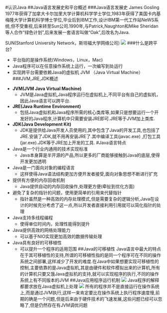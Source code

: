 #认识Java
##Java语言发展史和平台概述
###Java语言发展史
James Gosling 1977年获得了加拿大卡尔加里大学计算机科学学士学位,1983年获得了美国卡内基梅隆大学计算机科学博士学位,毕业后到IBM工作,设计IBM第一代工作站NeWS系统,但不受重视,后来转至Sun公司.1990年,与Patrick,Naughton和Mike Sheridan等人合作“绿色计划”,后来发展一套语言叫做“Oak”,后改名为Java.

SUN(Stanford University Network，斯坦福大学网络公司)
![](http://galleryyeyufan.test.upcdn.net/20200423091235.png)
###什么是跨平台?
- 平台指的是操作系统(Windows，Linux，Mac)
- Java程序可以在任意操作系统上运行，一次编写到处运行
- 实现跨平台需要依赖Java的虚拟机 JVM （Java Virtual Machine）
###JVM,JRE,JDK概述
+ **JVM(JVM Java Virtual Machine)**
  + JVM是Java虚拟机,Java程序运行在虚拟机上,不同平台有自己的虚拟机，因此Java语言可以跨平台.
+ **JRE(Java Runtime Environment)**
  + 包括Java虚拟机和Java程序所需的核心类库等,如果只是想要运行一个开发好的Java程序,计算机中只需要安装JRE即可.JRE等于JVM加上类库.
+ **JDK(Java Development Kit)**
  + JDK是提供给Java开发人员使用的,其中包含了Java的开发工具,也包括了JRE.安装了JDK,就不用再安装JRE了.其中编译工具(javac.exe) ,打包工具(jar.exe).JDK等于JRE加上开发的工具.
#Java语言特点
+ Java是一个行业内通用的技术实现标准
  + Java本身算是半开源的产品,所以更多的厂商能够接触到Java的底层,使得开发更加透明
+ Java是一门面向对象的编程语言
  + 这样使得Java语法结构更加方便开发者接受,面向对象思想不断进行扩充
+ 提供有方便的内存回收机制
  + Java提供自动的内存回收操作,处理更方便(牵扯到优化方面)
+ 避免了复杂的指针的问题，使用更简单的引用来代替指针
  + 指针虽然是一种高效的内存处理模式,但是需要复杂的逻辑分析,Java在设计的时候充分考虑了这一点,所以开发者直接利用引用就可以简化指针的处理
+ Java支持多线程编程
  + 使得单位时间内，处理性能得到提升
+ Java提供高效的网络处理能力
  + 可以基于NIO实现更加高效的数据传输处理
+ Java具有良好的可移植性
  + 可以提升一个程序的适用范围
##Java的可移植性
Java语言中最大的特点在于其可移植性的支持,所谓的可移植性指的是同一个程序可在不同的操作系统之间部署,这样减少了开发的难度.在Java中如果想要实现可移植性的控制,主要依靠的是Java虚拟机,其是由硬件和软件模拟出来的计算机,所有的计算机只要又饿Java虚拟机的支持,就可以实现程序的执行,不同的操作系统上有不同版本的JVM
##Java应用程序运行机制
![](http://galleryyeyufan.test.upcdn.net/20200806115229.png)
Java程序的解释都要求放在Java虚拟机上处理
![](http://galleryyeyufan.test.upcdn.net/20200806115033.png)
所有的程序并不是直接运行在操作系统上,而是通过JVM执行,这样一来肯定要比在操作系统上执行程序速度慢,前期的确是一个问题,但是后来由于硬件技术的飞速发展,这些问题已经可以忽略了,但是仍然存在有JVM调优问题
